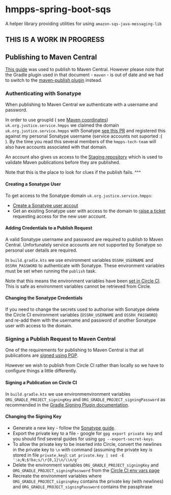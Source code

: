 # hmpps-spring-boot-sqs

A helper library providing utilities for using `amazon-sqs-java-messaging-lib`

## THIS IS A WORK IN PROGRESS

## Publishing to Maven Central

[This guide](https://central.sonatype.org/publish/publish-guide/) was used to publish to Maven Central. However please note that the Gradle plugin used in that document - `maven` - is out of date and we had to switch to the [maven-publish plugin](https://docs.gradle.org/current/userguide/publishing_maven.html) instead.

### Authenticating with Sonatype

When publishing to Maven Central we authenticate with a username and password.

In order to use groupId (
see [Maven coordinates](https://maven.apache.org/pom.html#Maven_Coordinates)) `uk.org.justice.service.hmpps` we claimed the domain `uk.org.justice.service.hmpps` with Sonatype [see this PR](https://github.com/ministryofjustice/cloud-platform-environments/pull/4872) and registered this against my personal Sonatype username (service accounts not suported :( ). By the time you read this several members of the `hmpps-tech-team` will also have accounts associated with that domain.

An account also gives us access to the [Staging repository](https://s01.oss.sonatype.org/#stagingRepositories) which is used to validate Maven publications before they are published.

Note that this is the place to look for clues if the publish fails. ^^^

#### Creating a Sonatype User

To get access to the Sonatype domain `uk.org.justice.service.hmpps`:

* [Create a Sonatype user accout](https://issues.sonatype.org/secure/Signup!default.jspa)
* Get an existing Sonatype user with access to the domain to [raise a ticket](https://issues.sonatype.org/secure/CreateIssue!enticatingdefault.jspa) requesting access for the new user account.

#### Adding Credentials to a Publish Request

A valid Sonatype username and password are required to publish to Maven Central. Unfortunately service accounts are not supported by Sonatype so personal user details are required.

In `build.gradle.kts` we use environment variables `OSSRH_USERNAME` and `OSSRH_PASSWORD` to authenticate with Sonatype. These environment variables must be set when running the `publish` task.

Note that this means the environment variables have been [set in Circle CI](https://app.circleci.com/settings/project/github/ministryofjustice/hmpps-spring-boot-sqs/environment-variables). This is safe as environment variables cannot be retrieved from Circle.

#### Changing the Sonatype Credentials

If you need to change the secrets used to authorise with Sonatype delete the Circle CI environment variables (`OSSRH_USERNAME` and `OSSRH_PASSWORD`) and re-add them with the username and password of another Sonatype user with access to the domain.

### Signing a Publish Request to Maven Central

One of the requirements for publishing to Maven Central is that all publications are [signed using PGP](https://central.sonatype.org/publish/requirements/gpg/).

However we wish to publish from Circle CI rather than locally so we have to configure things a little differently.

#### Signing a Publication on Circle CI

In `build.gradle.kts` we use environmenvironment variables `ORG_GRADLE_PROJECT_signingKey` and `ORG_GRADLE_PROJECT_signingPassword` as recommended in the [Gradle Signing Plugin documentation](https://docs.gradle.org/current/userguide/signing_plugin.html#sec:in-memory-keys).

#### Changing the Signing Key

* Generate a new key - follow the [Sonatype guide](https://central.sonatype.org/publish/requirements/gpg/).
* Export the private key to a file - google for `gpg export private key` and you should find several guides for using `gpg --export-secret-keys`.
* To allow the private key to be inserted into Circle, convert the newlines in the private key to `\n` with command (assuming the private key is stored in file `private.key`): `cat private.key | sed -E ':a;N;$!ba;s/\r{0,1}\n/\\n/g'`
* Delete the environment variables `ORG_GRADLE_PROJECT_signingKey` and `ORG_GRADLE_PROJECT_signingPassword` from the [Circle CI env vars page](https://app.circleci.com/settings/project/github/ministryofjustice/hmpps-spring-boot-sqs/environment-variables)
* Recreate the environment variables where `ORG_GRADLE_PROJECT_signingKey` contains the private key (with newlines) and `ORG_GRADLE_PROJECT_signingPassword` contains the passphrase  
